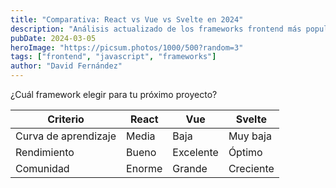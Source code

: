 ```yaml
---
title: "Comparativa: React vs Vue vs Svelte en 2024"
description: "Análisis actualizado de los frameworks frontend más populares"
pubDate: 2024-03-05
heroImage: "https://picsum.photos/1000/500?random=3"
tags: ["frontend", "javascript", "frameworks"]
author: "David Fernández"
---
```


¿Cuál framework elegir para tu próximo proyecto?

| Criterio    | React | Vue | Svelte |
|------------|-------|-----|--------|
| Curva de aprendizaje | Media | Baja | Muy baja |
| Rendimiento | Bueno | Excelente | Óptimo |
| Comunidad | Enorme | Grande | Creciente |